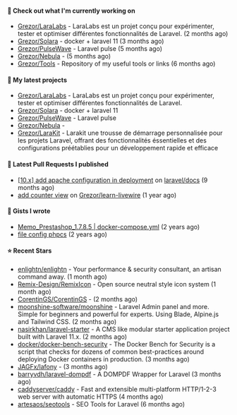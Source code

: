 #### 👷 Check out what I'm currently working on

- [Grezor/LaraLabs](https://github.com/Grezor/LaraLabs) - LaraLabs est un projet conçu pour expérimenter, tester et optimiser différentes fonctionnalités de Laravel. (2 months ago)
- [Grezor/Solara](https://github.com/Grezor/Solara) - docker &#43; laravel 11  (3 months ago)
- [Grezor/PulseWave](https://github.com/Grezor/PulseWave) - Laravel pulse (5 months ago)
- [Grezor/Nebula](https://github.com/Grezor/Nebula) -  (5 months ago)
- [Grezor/Tools](https://github.com/Grezor/Tools) - Repository of my useful tools or links (6 months ago)

#### 🌱 My latest projects

- [Grezor/LaraLabs](https://github.com/Grezor/LaraLabs) - LaraLabs est un projet conçu pour expérimenter, tester et optimiser différentes fonctionnalités de Laravel.
- [Grezor/Solara](https://github.com/Grezor/Solara) - docker &#43; laravel 11 
- [Grezor/PulseWave](https://github.com/Grezor/PulseWave) - Laravel pulse
- [Grezor/Nebula](https://github.com/Grezor/Nebula) - 
- [Grezor/LaraKit](https://github.com/Grezor/LaraKit) - Larakit une trousse de démarrage personnalisée pour les projets Laravel, offrant des fonctionnalités éssentielles et des configurations préétablies pour un développement rapide et efficace

#### 🔨 Latest Pull Requests I published

- [[10.x] add apache configuration in deployment](https://github.com/laravel/docs/pull/9349) on [laravel/docs](https://github.com/laravel/docs) (9 months ago)
- [add counter view](https://github.com/Grezor/learn-livewire/pull/1) on [Grezor/learn-livewire](https://github.com/Grezor/learn-livewire) (1 year ago)

#### 📓 Gists I wrote

- [Memo_Prestashop_1.7.8.5 | docker-compose.yml](https://gist.github.com/eb78b378ed9f40780dc077b361ead337) (2 years ago)
- [file config phpcs](https://gist.github.com/27d8a6056d2e171aed20c26699439861) (2 years ago)

#### ⭐ Recent Stars

- [enlightn/enlightn](https://github.com/enlightn/enlightn) - Your performance &amp; security consultant, an artisan command away. (1 month ago)
- [Remix-Design/RemixIcon](https://github.com/Remix-Design/RemixIcon) - Open source neutral style icon system (1 month ago)
- [CorentinGS/CorentinGS](https://github.com/CorentinGS/CorentinGS) -  (2 months ago)
- [moonshine-software/moonshine](https://github.com/moonshine-software/moonshine) - Laravel Admin panel and more. Simple for beginners and powerful for experts. Using Blade, Alpine.js and Tailwind CSS. (2 months ago)
- [nasirkhan/laravel-starter](https://github.com/nasirkhan/laravel-starter) - A CMS like modular starter application project built with Laravel 11.x. (2 months ago)
- [docker/docker-bench-security](https://github.com/docker/docker-bench-security) - The Docker Bench for Security is a script that checks for dozens of common best-practices around deploying Docker containers in production. (3 months ago)
- [JAGFx/lafony](https://github.com/JAGFx/lafony) -  (3 months ago)
- [barryvdh/laravel-dompdf](https://github.com/barryvdh/laravel-dompdf) - A DOMPDF Wrapper for Laravel (3 months ago)
- [caddyserver/caddy](https://github.com/caddyserver/caddy) - Fast and extensible multi-platform HTTP/1-2-3 web server with automatic HTTPS (4 months ago)
- [artesaos/seotools](https://github.com/artesaos/seotools) - SEO Tools for Laravel (6 months ago)
